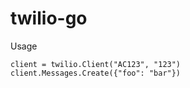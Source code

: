 # twilio-go

Usage

    client = twilio.Client("AC123", "123")
    client.Messages.Create({"foo": "bar"})
